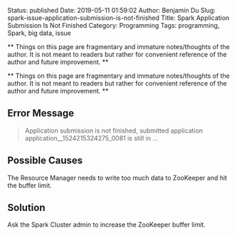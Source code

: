 Status: published
Date: 2019-05-11 01:59:02
Author: Benjamin Du
Slug: spark-issue-application-submission-is-not-finished
Title: Spark Application Submission Is Not Finished
Category: Programming
Tags: programming, Spark, big data, issue

**
Things on this page are fragmentary and immature notes/thoughts of the author.
It is not meant to readers but rather for convenient reference of the author and future improvement.
**


**
Things on this page are fragmentary and immature notes/thoughts of the author.
It is not meant to readers but rather for convenient reference of the author and future improvement.
**

## Error Message

> Application submission is not finished, submitted application application__1524215324275_0081 is still in ...

## Possible Causes

The Resource Manager needs to write too much data to ZooKeeper and hit the buffer limit.

## Solution

Ask the Spark Cluster admin to increase the ZooKeeper buffer limit.
